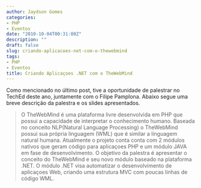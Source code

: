 ```yaml
---
author: Jaydson Gomes
categories:
- PHP
- Eventos
date: "2010-10-04T00:31:00Z"
description: ""
draft: false
slug: criando-aplicacoes-net-com-o-thewebmind
tags:
- PHP
- Eventos
title: Criando Aplicaçoes .NET com o TheWebMind
---
```


Como mencionado no último post, tive a oportunidade de palestrar no TechEd deste ano, juntamente com o Filipe Pamplona.
Abaixo segue uma breve descrição da palestra e os slides apresentados.

> O TheWebMind é uma plataforma livre desenvolvida em PHP que possui a capacidade de interpretar o conhecimento humano. Baseada no conceito NLP(Natural Language Processing) o TheWebMind possui sua própria linguagem (WML) que é similar a linguagem natural humana. Atualmente o projeto conta conta com 2 módulos nativos que geram código para aplicaçoes PHP e um módulo JAVA em fase de desenvolvimento. O objetivo da palestra é apresentar o conceito do TheWebMind e seu novo módulo baseado na plataforma .NET. O módulo .NET visa automatizar o desenvolvimento de aplicaçoes Web, criando uma estrutura MVC com poucas linhas de código WML.  

<script async class="speakerdeck-embed" data-id="b6bfee60dcc7013100f036ab2b38a31a" data-ratio="1.33333333333333" src="//speakerdeck.com/assets/embed.js"></script>


